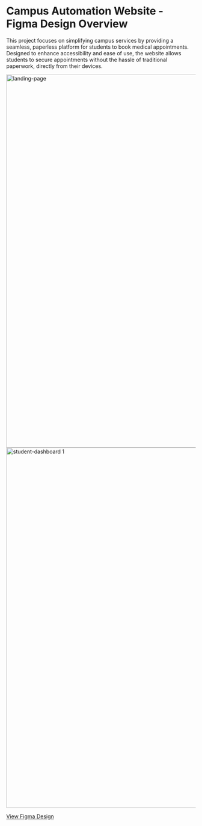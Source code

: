 # Campus Automation Website - Figma Design Overview
This project focuses on simplifying campus services by providing a seamless, paperless platform for students to book medical appointments. Designed to enhance accessibility and ease of use, the website allows students to secure appointments without the hassle of traditional paperwork, directly from their devices.

<img width="993" alt="landing-page" src="https://github.com/user-attachments/assets/582ca8f3-a4e0-4b85-91be-572a1179c4cb">
<img width="959" alt="student-dashboard 1" src="https://github.com/user-attachments/assets/313c2840-f48b-4794-82fa-fbcfa7ed7f98">

[View Figma Design](https://www.figma.com/design/SswhQQeK6NSQ1bl6qccC6h/Medical-Automation?node-id=0-1&t=AsnlJBQIkod2SaF4-1)
